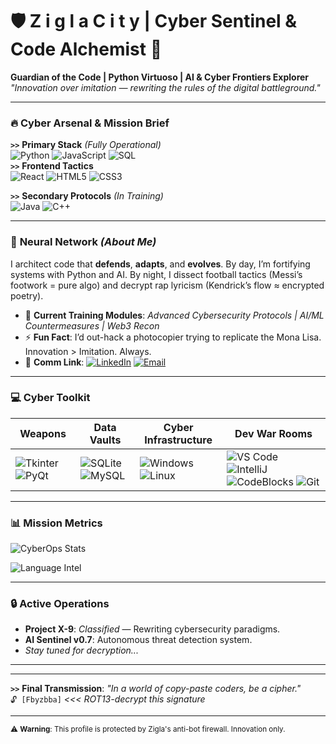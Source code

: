 # 🛡️ Z i g l a  C i t y  |  Cyber Sentinel & Code Alchemist 🔐

**Guardian of the Code | Python Virtuoso | AI & Cyber Frontiers Explorer**  
*"Innovation over imitation — rewriting the rules of the digital battleground."*

---

### 🔥 **Cyber Arsenal & Mission Brief**
**`>>`** **Primary Stack** *(Fully Operational)*  
![Python](https://img.shields.io/badge/-Python-3776AB?logo=python&logoColor=white&style=for-the-badge&logoWidth=30) 
![JavaScript](https://img.shields.io/badge/-JavaScript-F7DF1E?logo=javascript&logoColor=black&style=for-the-badge)
![SQL](https://img.shields.io/badge/-SQL-003B57?logo=postgresql&logoColor=white&style=for-the-badge)  
**`>>`** **Frontend Tactics**  
![React](https://img.shields.io/badge/-React-61DAFB?logo=react&logoColor=black&style=flat)
![HTML5](https://img.shields.io/badge/-HTML5-E34F26?logo=html5&logoColor=white&style=flat) 
![CSS3](https://img.shields.io/badge/-CSS3-1572B6?logo=css3&logoColor=white&style=flat)  

**`>>`** **Secondary Protocols** *(In Training)*  
![Java](https://img.shields.io/badge/-Java-007396?logo=java&logoColor=white&style=flat) 
![C++](https://img.shields.io/badge/-C++-00599C?logo=cplusplus&logoColor=white&style=flat)  

---

### 🧠 **Neural Network** *(About Me)*
I architect code that **defends**, **adapts**, and **evolves**. By day, I’m fortifying systems with Python and AI. By night, I dissect football tactics (Messi’s footwork = pure algo) and decrypt rap lyricism (Kendrick’s flow ≈ encrypted poetry).  

- 🧬 **Current Training Modules**: *Advanced Cybersecurity Protocols | AI/ML Countermeasures | Web3 Recon*  
- ⚡ **Fun Fact**: I’d out-hack a photocopier trying to replicate the Mona Lisa. Innovation > Imitation. Always.  
- 📡 **Comm Link**: [![LinkedIn](https://img.shields.io/badge/-LinkedIn-0A66C2?style=flat&logo=linkedin)](https://www.linkedin.com/in/ziglacity) [![Email](https://img.shields.io/badge/-Email-EA4335?style=flat&logo=gmail)](mailto:ziglacity@gmail.com)

---

### 💻 **Cyber Toolkit**
| **Weapons**                    | **Data Vaults**              | **Cyber Infrastructure**               | **Dev War Rooms**                     |
|---------------------------------|------------------------------|-----------------------------------------|----------------------------------------|
| ![Tkinter](https://img.shields.io/badge/-Tkinter-2C5BB4?logo=python) ![PyQt](https://img.shields.io/badge/-PyQt5-41CD52?logo=qt) | ![SQLite](https://img.shields.io/badge/-SQLite-003B57?logo=sqlite) ![MySQL](https://img.shields.io/badge/-MySQL-4479A1?logo=mysql) | ![Windows](https://img.shields.io/badge/-Windows-0078D6?logo=windows) ![Linux](https://img.shields.io/badge/-Linux-FCC624?logo=linux) | ![VS Code](https://img.shields.io/badge/-VS%20Code-007ACC?logo=visualstudiocode) ![IntelliJ](https://img.shields.io/badge/-IntelliJ-000000?logo=intellijidea) ![CodeBlocks](https://img.shields.io/badge/-Code%20Blocks-273058?logo=codeblocks) ![Git](https://img.shields.io/badge/-Git-F05032?logo=git) |

---

### 📊 **Mission Metrics**
![CyberOps Stats](https://github-readme-stats.vercel.app/api?username=ZiglaCity&show_icons=true&theme=nightowl&hide_border=true&bg_color=0D1117&title_color=2F81F7&icon_color=2F81F7)

![Language Intel](https://github-readme-stats.vercel.app/api/top-langs/?username=ZiglaCity&layout=compact&theme=nightowl&hide_border=true&bg_color=0D1117&title_color=2F81F7)

---

### 🔒 **Active Operations**
- **Project X-9**: *Classified* — Rewriting cybersecurity paradigms.  
- **AI Sentinel v0.7**: Autonomous threat detection system.  
- *Stay tuned for decryption...*

---

---

**`>>`** **Final Transmission**: *"In a world of copy-paste coders, be a cipher."*  
`🔓 [Fbyzbba]` *<<< ROT13-decrypt this signature*

---

<sub>⚠️ **Warning**: This profile is protected by Zigla's anti-bot firewall. Innovation only.</sub>

